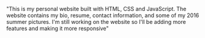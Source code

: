 "This is my personal website built with HTML, CSS and JavaScript. The website contains my bio, resume, contact information, and some of my 
2016 summer pictures. I'm still working on the website so I'll be adding more features and making it more responsive"
